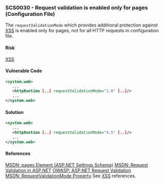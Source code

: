 ### SCS0030 - Request validation is enabled only for pages (Configuration File)
The `requestValidationMode` which provides additional protection against [XSS](#SCS0029) is enabled only for pages, not for all HTTP requests in configuration file.
#### Risk
[XSS](#SCS0029)
#### Vulnerable Code
```xml
<system.web>
   ...
   <httpRuntime [..] requestValidationMode="2.0" [..]/>
   ...
</system.web>
```
#### Solution
```xml
<system.web>
   ...
   <httpRuntime [..] requestValidationMode="4.5" [..]/>
   ...
</system.web>
```
#### References
[MSDN: pages Element (ASP.NET Settings Schema)](https://msdn.microsoft.com/en-us/library/950xf363(v=vs.100).aspx)  
[MSDN: Request Validation in ASP.NET](https://msdn.microsoft.com/en-us/library/hh882339(v=vs.110).aspx)  
[OWASP: ASP.NET Request Validation](https://www.owasp.org/index.php/ASP.NET_Request_Validation)  
[MSDN: RequestValidationMode Property](https://msdn.microsoft.com/en-us/library/system.web.configuration.httpruntimesection.requestvalidationmode(v=vs.110).aspx)  
See [XSS](#SCS0029) references.  